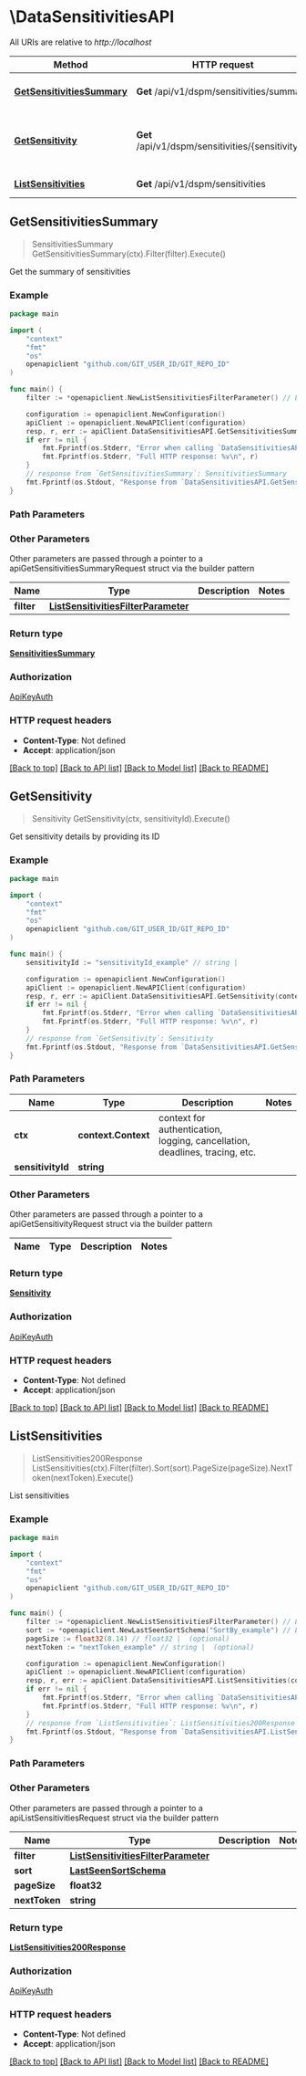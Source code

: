# \DataSensitivitiesAPI

All URIs are relative to *http://localhost*

Method | HTTP request | Description
------------- | ------------- | -------------
[**GetSensitivitiesSummary**](DataSensitivitiesAPI.md#GetSensitivitiesSummary) | **Get** /api/v1/dspm/sensitivities/summary | Get the summary of sensitivities
[**GetSensitivity**](DataSensitivitiesAPI.md#GetSensitivity) | **Get** /api/v1/dspm/sensitivities/{sensitivityId} | Get sensitivity details by providing its ID
[**ListSensitivities**](DataSensitivitiesAPI.md#ListSensitivities) | **Get** /api/v1/dspm/sensitivities | List sensitivities



## GetSensitivitiesSummary

> SensitivitiesSummary GetSensitivitiesSummary(ctx).Filter(filter).Execute()

Get the summary of sensitivities



### Example

```go
package main

import (
	"context"
	"fmt"
	"os"
	openapiclient "github.com/GIT_USER_ID/GIT_REPO_ID"
)

func main() {
	filter := *openapiclient.NewListSensitivitiesFilterParameter() // ListSensitivitiesFilterParameter |  (optional)

	configuration := openapiclient.NewConfiguration()
	apiClient := openapiclient.NewAPIClient(configuration)
	resp, r, err := apiClient.DataSensitivitiesAPI.GetSensitivitiesSummary(context.Background()).Filter(filter).Execute()
	if err != nil {
		fmt.Fprintf(os.Stderr, "Error when calling `DataSensitivitiesAPI.GetSensitivitiesSummary``: %v\n", err)
		fmt.Fprintf(os.Stderr, "Full HTTP response: %v\n", r)
	}
	// response from `GetSensitivitiesSummary`: SensitivitiesSummary
	fmt.Fprintf(os.Stdout, "Response from `DataSensitivitiesAPI.GetSensitivitiesSummary`: %v\n", resp)
}
```

### Path Parameters



### Other Parameters

Other parameters are passed through a pointer to a apiGetSensitivitiesSummaryRequest struct via the builder pattern


Name | Type | Description  | Notes
------------- | ------------- | ------------- | -------------
 **filter** | [**ListSensitivitiesFilterParameter**](ListSensitivitiesFilterParameter.md) |  | 

### Return type

[**SensitivitiesSummary**](SensitivitiesSummary.md)

### Authorization

[ApiKeyAuth](../README.md#ApiKeyAuth)

### HTTP request headers

- **Content-Type**: Not defined
- **Accept**: application/json

[[Back to top]](#) [[Back to API list]](../README.md#documentation-for-api-endpoints)
[[Back to Model list]](../README.md#documentation-for-models)
[[Back to README]](../README.md)


## GetSensitivity

> Sensitivity GetSensitivity(ctx, sensitivityId).Execute()

Get sensitivity details by providing its ID



### Example

```go
package main

import (
	"context"
	"fmt"
	"os"
	openapiclient "github.com/GIT_USER_ID/GIT_REPO_ID"
)

func main() {
	sensitivityId := "sensitivityId_example" // string | 

	configuration := openapiclient.NewConfiguration()
	apiClient := openapiclient.NewAPIClient(configuration)
	resp, r, err := apiClient.DataSensitivitiesAPI.GetSensitivity(context.Background(), sensitivityId).Execute()
	if err != nil {
		fmt.Fprintf(os.Stderr, "Error when calling `DataSensitivitiesAPI.GetSensitivity``: %v\n", err)
		fmt.Fprintf(os.Stderr, "Full HTTP response: %v\n", r)
	}
	// response from `GetSensitivity`: Sensitivity
	fmt.Fprintf(os.Stdout, "Response from `DataSensitivitiesAPI.GetSensitivity`: %v\n", resp)
}
```

### Path Parameters


Name | Type | Description  | Notes
------------- | ------------- | ------------- | -------------
**ctx** | **context.Context** | context for authentication, logging, cancellation, deadlines, tracing, etc.
**sensitivityId** | **string** |  | 

### Other Parameters

Other parameters are passed through a pointer to a apiGetSensitivityRequest struct via the builder pattern


Name | Type | Description  | Notes
------------- | ------------- | ------------- | -------------


### Return type

[**Sensitivity**](Sensitivity.md)

### Authorization

[ApiKeyAuth](../README.md#ApiKeyAuth)

### HTTP request headers

- **Content-Type**: Not defined
- **Accept**: application/json

[[Back to top]](#) [[Back to API list]](../README.md#documentation-for-api-endpoints)
[[Back to Model list]](../README.md#documentation-for-models)
[[Back to README]](../README.md)


## ListSensitivities

> ListSensitivities200Response ListSensitivities(ctx).Filter(filter).Sort(sort).PageSize(pageSize).NextToken(nextToken).Execute()

List sensitivities



### Example

```go
package main

import (
	"context"
	"fmt"
	"os"
	openapiclient "github.com/GIT_USER_ID/GIT_REPO_ID"
)

func main() {
	filter := *openapiclient.NewListSensitivitiesFilterParameter() // ListSensitivitiesFilterParameter |  (optional)
	sort := *openapiclient.NewLastSeenSortSchema("SortBy_example") // LastSeenSortSchema |  (optional)
	pageSize := float32(8.14) // float32 |  (optional)
	nextToken := "nextToken_example" // string |  (optional)

	configuration := openapiclient.NewConfiguration()
	apiClient := openapiclient.NewAPIClient(configuration)
	resp, r, err := apiClient.DataSensitivitiesAPI.ListSensitivities(context.Background()).Filter(filter).Sort(sort).PageSize(pageSize).NextToken(nextToken).Execute()
	if err != nil {
		fmt.Fprintf(os.Stderr, "Error when calling `DataSensitivitiesAPI.ListSensitivities``: %v\n", err)
		fmt.Fprintf(os.Stderr, "Full HTTP response: %v\n", r)
	}
	// response from `ListSensitivities`: ListSensitivities200Response
	fmt.Fprintf(os.Stdout, "Response from `DataSensitivitiesAPI.ListSensitivities`: %v\n", resp)
}
```

### Path Parameters



### Other Parameters

Other parameters are passed through a pointer to a apiListSensitivitiesRequest struct via the builder pattern


Name | Type | Description  | Notes
------------- | ------------- | ------------- | -------------
 **filter** | [**ListSensitivitiesFilterParameter**](ListSensitivitiesFilterParameter.md) |  | 
 **sort** | [**LastSeenSortSchema**](LastSeenSortSchema.md) |  | 
 **pageSize** | **float32** |  | 
 **nextToken** | **string** |  | 

### Return type

[**ListSensitivities200Response**](ListSensitivities200Response.md)

### Authorization

[ApiKeyAuth](../README.md#ApiKeyAuth)

### HTTP request headers

- **Content-Type**: Not defined
- **Accept**: application/json

[[Back to top]](#) [[Back to API list]](../README.md#documentation-for-api-endpoints)
[[Back to Model list]](../README.md#documentation-for-models)
[[Back to README]](../README.md)

